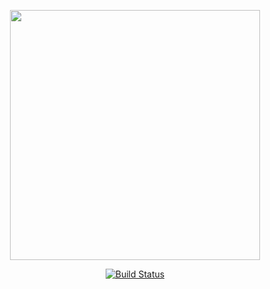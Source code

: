 <p align="center"><a href="https://trawlbens.id" target="_blank"><img src="https://www.trawlbens.id/assets/static/logo.4114385.7927df15e26264d4d288b354c7a22c2f.png" width="400"></a></p>

<p align="center">
<a href="https://github.com/Trawlbens-Dev/trawlbens.core/"><img src="https://github.com/Trawlbens-Dev/trawlbens.core/workflows/Test/badge.svg" alt="Build Status"></a>
</p>
